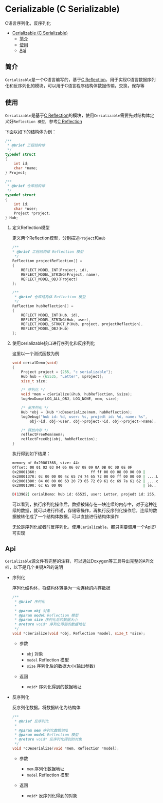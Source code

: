 # Cerializable (C Serializable)

C语言序列化，反序列化

- [Cerializable (C Serializable)](#cerializable-c-serializable)
  - [简介](#简介)
  - [使用](#使用)
  - [Api](#api)

## 简介

`Cerializable`是一个C语言编写的，基于[C Reflection](https://github.com/NevermindZZT/cReflection)，用于实现C语言数据序列化和反序列化的模块，可以用于C语言程序结构体数据传输，交换，保存等

## 使用

`Cerializable`是基于[C Reflection](https://github.com/NevermindZZT/cReflection)的模块，使用`Cerializable`需要先对结构体定义好`Reflection 模型`，参考[C Reflection](../readme.md)

下面以如下的结构体为例：

```C
/**
 * @brief 工程结构体
 */
typedef struct
{
    int id;
    char *name;
} Project;

/**
 * @brief 仓库结构体
 */
typedef struct
{
    int id;
    char *user;
    Project *project;
} Hub;
```

1. 定义Reflection模型

    定义两个Reflection模型，分别描述`Project`和`Hub`

    ```C
    /**
    * @brief 工程结构体 Reflection 模型
     */
    Reflection projectReflection[] =
    {
        REFLECT_MODEL_INT(Project, id),
        REFLECT_MODEL_STRING(Project, name),
        REFLECT_MODEL_OBJ(Project)
    };

    /**
     * @brief 仓库结构体 Reflection 模型
     */
    Reflection hubReflection[] =
    {
        REFLECT_MODEL_INT(Hub, id),
        REFLECT_MODEL_STRING(Hub, user),
        REFLECT_MODEL_STRUCT_P(Hub, project, projectReflection),
        REFLECT_MODEL_OBJ(Hub)
    };
    ```

2. 使用cerializable接口进行序列化和反序列化

    这里以一个测试函数为例

    ```C
    void cerialDemo(void)
    {
        Project project = {255, "c serializable"};
        Hub hub = {65535, "Letter", &project};
        size_t size;

        /* 序列化 */
        void *mem = cSerialize(&hub, hubReflection, &size);
        logHexDump(LOG_ALL_OBJ, LOG_NONE, mem, size);

        /* 反序列化 */
        Hub *obj = (Hub *)cDeserialize(mem, hubReflection);
        logDebug("hub id: %d, user: %s, projedt id: %d, name: %s",
            obj->id, obj->user, obj->project->id, obj->project->name);

        /* 释放内存 */
        reflectFreeMem(mem);
        reflectFreeObj(obj, hubReflection);
    }
    ```

    执行得到如下结果：

    ```sh
    memory of 0x20001368, size: 44:
    Offset: 00 01 02 03 04 05 06 07 08 09 0A 0B 0C 0D 0E 0F
    0x20001360:                         ff ff 00 00 08 00 00 00 |         ........ |
    0x20001370: 0c 00 00 00 4c 65 74 74 65 72 00 00 ff 00 00 00 | ....Letter...... |
    0x20001380: 04 00 00 00 63 20 73 65 72 69 61 6c 69 7a 61 62 | ....c serializab |
    0x20001390: 6c 65 00 00                                     | le..             |

    D(13962) cerialDemo: hub id: 65535, user: Letter, projedt id: 255, name: c serializable
    ````

    可以看到，执行序列化操作后，数据被储存在一块连续的内存中，对于这种连续的数据，就可以进行传递，存储等操作，再执行反序列化操作后，连续的数据被转化成了一个结构体数据，可以直接进行结构体操作

    无论是序列化或者时反序列化，使用`Cerializable`，都只需要调用一个Api即可实现

## Api

`Cerializable`源文件有完整的注释，可以通过Doxygen等工具导出完整的API文档，以下是几个关键API的说明

- 序列化

  序列化结构体，将结构体转换为一块连续的内存数据

  ```C
  /**
   * @brief 序列化
   *
   * @param obj 对象
   * @param model Reflection 模型
   * @param size 序列化后的数据大小
   * @return void* 序列化得到的数据地址
   */
  void *cSerialize(void *obj, Reflection *model, size_t *size);
  ```

  - 参数
    - `obj` 对象
    - `model` Reflection 模型
    - `size` 序列化后的数据大小(输出参数)

  - 返回
    - `void*` 序列化得到的数据地址

- 反序列化

  反序列化数据，将数据转化为结构体

  ```C
  /**
   * @brief 反序列化
   *
   * @param mem 序列化数据地址
   * @param model Reflection 模型
   * @return void* 反序列化得到的对象
   */
  void *cDeserialize(void *mem, Reflection *model);
  ```

  - 参数
    - `mem` 序列化数据地址
    - `model` Reflection 模型

  - 返回
    - `void*` 反序列化得到的对象
